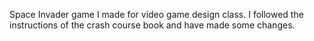 Space Invader game I made for video game design class. I followed the instructions of the crash course book and have made some changes.
